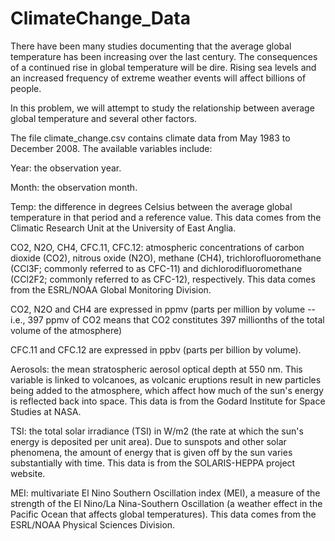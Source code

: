 # ClimateChange_Data


There have been many studies documenting that the average global temperature has been increasing over the last century.
The consequences of a continued rise in global temperature will be dire. 
Rising sea levels and an increased frequency of extreme weather events will affect billions of people.

In this problem, we will attempt to study the relationship between average global temperature and several other factors.

The file climate_change.csv contains climate data from May 1983 to December 2008. The available variables include:

Year: the observation year.

Month: the observation month.

Temp: the difference in degrees Celsius between the average global temperature in that period and a reference value. This data comes from the Climatic Research Unit at the University of East Anglia.

CO2, N2O, CH4, CFC.11, CFC.12: atmospheric concentrations of carbon dioxide (CO2), nitrous oxide (N2O), methane  (CH4), trichlorofluoromethane (CCl3F; commonly referred to as CFC-11) and dichlorodifluoromethane (CCl2F2; commonly referred to as CFC-12), respectively. This data comes from the ESRL/NOAA Global Monitoring Division.

CO2, N2O and CH4 are expressed in ppmv (parts per million by volume  -- i.e., 397 ppmv of CO2 means that CO2 constitutes 397 millionths of the total volume of the atmosphere)

CFC.11 and CFC.12 are expressed in ppbv (parts per billion by volume). 

Aerosols: the mean stratospheric aerosol optical depth at 550 nm. This variable is linked to volcanoes, as volcanic eruptions result in new particles being added to the atmosphere, which affect how much of the sun's energy is reflected back into space. This data is from the Godard Institute for Space Studies at NASA.

TSI: the total solar irradiance (TSI) in W/m2 (the rate at which the sun's energy is deposited per unit area). Due to sunspots and other solar phenomena, the amount of energy that is given off by the sun varies substantially with time. This data is from the SOLARIS-HEPPA project website.

MEI: multivariate El Nino Southern Oscillation index (MEI), a measure of the strength of the El Nino/La Nina-Southern Oscillation (a weather effect in the Pacific Ocean that affects global temperatures). This data comes from the ESRL/NOAA Physical Sciences Division.


